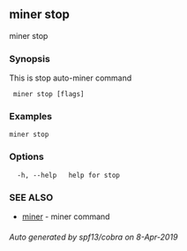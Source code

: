 ##  miner stop

miner stop

### Synopsis

This is stop auto-miner command

```
 miner stop [flags]
```

### Examples

```
miner stop
```

### Options

```
  -h, --help   help for stop
```

### SEE ALSO

* [ miner](_miner.md)	 - miner command

###### Auto generated by spf13/cobra on 8-Apr-2019
